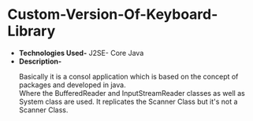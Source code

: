 # Custom-Version-Of-Keyboard-Library
- **Technologies Used-** J2SE- Core Java<br/>
- **Description-**
                <p>Basically it is a consol application which is based on the concept of packages and developed in java.<br/>
                 Where the BufferedReader and InputStreamReader classes as well as System class are used. It replicates the Scanner Class but it's not a Scanner Class.</p>
